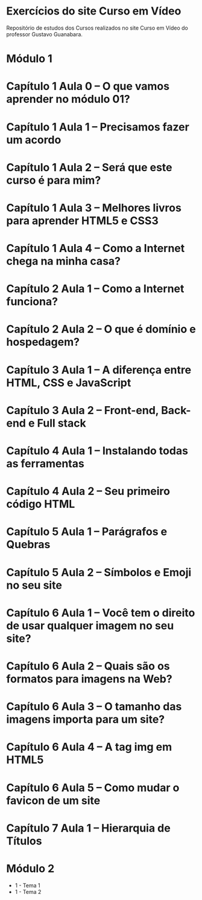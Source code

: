 # Exercícios do site Curso em Vídeo
 Repositório de estudos dos Cursos realizados no site Curso em Vídeo do professor Gustavo Guanabara.

# Módulo 1
# Capítulo 1 Aula 0 – O que vamos aprender no módulo 01?
# Capítulo 1 Aula 1 – Precisamos fazer um acordo
# Capítulo 1 Aula 2 – Será que este curso é para mim?
# Capítulo 1 Aula 3 – Melhores livros para aprender HTML5 e CSS3
# Capítulo 1 Aula 4 – Como a Internet chega na minha casa?
# Capítulo 2 Aula 1 – Como a Internet funciona?
# Capítulo 2 Aula 2 – O que é domínio e hospedagem?
# Capítulo 3 Aula 1 – A diferença entre HTML, CSS e JavaScript
# Capítulo 3 Aula 2 – Front-end, Back-end e Full stack
# Capítulo 4 Aula 1 – Instalando todas as ferramentas
# Capítulo 4 Aula 2 – Seu primeiro código HTML
# Capítulo 5 Aula 1 – Parágrafos e Quebras
# Capítulo 5 Aula 2 – Símbolos e Emoji no seu site
# Capítulo 6 Aula 1 – Você tem o direito de usar qualquer imagem no seu site?
# Capítulo 6 Aula 2 – Quais são os formatos para imagens na Web?
# Capítulo 6 Aula 3 – O tamanho das imagens importa para um site?
# Capítulo 6 Aula 4 – A tag img em HTML5
# Capítulo 6 Aula 5 – Como mudar o favicon de um site

# Capítulo 7 Aula 1 – Hierarquia de Títulos

# Módulo 2
* 1 - Tema 1
* 1 - Tema 2